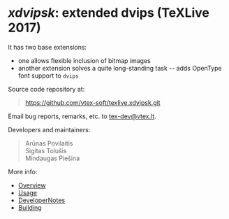 # *xdvipsk*: extended dvips (TeXLive 2017)

It has two base extensions:

 * one allows flexible inclusion of bitmap images
 * another extension solves a quite long-standing task -- adds OpenType font support
to `dvips` 

Source code repository at:

> <https://github.com/vtex-soft/texlive.xdvipsk.git>

Email bug reports, remarks, etc. to <tex-dev@vtex.lt>.

Developers and maintainers:

> Arūnas Povilaitis  
> Sigitas Tolušis  
> Mindaugas Piešina  

More info:

- [Overview](README.overview)
- [Usage](README.usage)
- [DeveloperNotes](README.developing)
- [Building](README.building)
